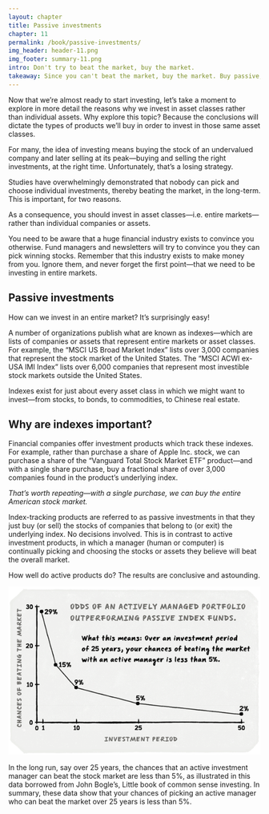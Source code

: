 ```yaml
---
layout: chapter
title: Passive investments
chapter: 11
permalink: /book/passive-investments/
img_header: header-11.png
img_footer: summary-11.png
intro: Don't try to beat the market, buy the market.
takeaway: Since you can't beat the market, buy the market. Buy passive, index-tracking investments.
---
```


Now that we’re almost ready to start investing, let’s take a moment to explore in more detail the reasons why we invest in asset classes rather than individual assets. Why explore this topic? Because the conclusions will dictate the types of products we’ll buy in order to invest in those same asset classes.

For many, the idea of investing means buying the stock of an undervalued company and later selling at its peak—buying and selling the right investments, at the right time. Unfortunately, that’s a losing strategy.

Studies have overwhelmingly demonstrated that nobody can pick and choose individual investments, thereby beating the market, in the long-term.
This is important, for two reasons.

As a consequence, you should invest in asset classes—i.e. entire markets—rather than individual companies or assets.

You need to be aware that a huge financial industry exists to convince you otherwise. Fund managers and newsletters will try to convince you they can pick winning stocks. Remember that this industry exists to make money from you. Ignore them, and never forget the first point—that we need to be investing in entire markets.

## Passive investments

How can we invest in an entire market? It’s surprisingly easy!

A number of organizations publish what are known as indexes—which are lists of companies or assets that represent entire markets or asset classes. For example, the “MSCI US Broad Market Index” lists over 3,000 companies that represent the stock market of the United States. The “MSCI ACWI ex-USA IMI Index” lists over 6,000 companies that represent most investible stock markets outside the United States.

Indexes exist for just about every asset class in which we might want to invest—from stocks, to bonds, to commodities, to Chinese real estate.

## Why are indexes important?

Financial companies offer investment products which track these indexes. For example, rather than purchase a share of Apple Inc. stock, we can purchase a share of the “Vanguard Total Stock Market ETF” product—and with a single share purchase, buy a fractional share of over 3,000 companies found in the product’s underlying index.

*That’s worth repeating—with a single purchase, we can buy the entire American stock market.*

Index-tracking products are referred to as passive investments in that they just buy (or sell) the stocks of companies that belong to (or exit) the underlying index. No decisions involved. This is in contrast to active investment products, in which a manager (human or computer) is continually picking and choosing the stocks or assets they believe will beat the overall market.

How well do active products do? The results are conclusive and astounding.

![](/assets/img/chart-11.png)

In the long run, say over 25 years, the chances that an active investment manager can beat the stock market are less than 5%, as illustrated in this data borrowed from John Bogle’s, Little book of common sense investing. In summary, these data show that your chances of picking an active manager who can beat the market over 25 years is less than 5%.
